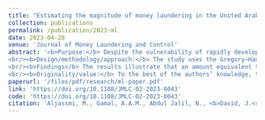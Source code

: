 ```yaml
---
title: "Estimating the magnitude of money laundering in the United Arab Emirates (UAE): Evidence from the Currency Demand Approach (CDA)"
collection: publications
permalink: /publication/2023-ml
date: 2023-04-28
venue: 'Journal of Money Laundering and Control'
abstract: '<b>Purpose:</b> Despite the vulnerability of rapidly developing and emerging market economies, researchers have paid less attention to the determination of the size of money laundering (ML) in these economies, including the United Arab Emirates (the UAE). Therefore, this paper aims to estimate the magnitude of ML in the UAE between 1975 and 2020 based on the currency demand approach (CDA).
<br/><b>Design/methodology/approach:</b> The study uses the Gregory–Hansen cointegration technique alongside the autoregressive distributed lag bounds testing procedure to estimate the CDA model.
<br/><b>Findings</b> The results illustrate that an amount equivalent to about 19.034% of the GDP is laundered in the UAE between 1975 and 2020, on average, with the value lying between 15.129% and 23.121%. In addition, the results demonstrate the importance of the real estate market, gold trade, remittance channels and the size of the underground economy in facilitating the laundering of illicit funds in the country.
<br/><b>Originality/value:</b> To the best of the authors’ knowledge, the study is the pioneering attempt at estimating the amount of illicit funds laundered in the UAE. Besides, the adoption of a novel, yet robust, approach based on the modification of the CDA technique also sets the study apart as it ensures a correct, clear, unambiguous and indisputable estimate of the magnitude of ML is obtained. In addition, it is expected that the outcome of the study will expand the frontiers of knowledge among policy makers and relevant agencies and ensure the adoption of the most efficient and effective measures to curb the ML menace in the country.'
paperurl: '/files/pdf/research/ml-paper.pdf'
link: 'https://doi.org/10.1108/JMLC-02-2023-0043'
code: 'https://doi.org/10.1108/JMLC-02-2023-0043'
citation: 'Aljassmi, M., Gamal, A.A.M., Abdul Jalil, N., <b>David, J.<sup>†</sup></b>, & Viswanathan, K.K. (2024). &quot;Estimating the magnitude of money laundering in the United Arab Emirates (UAE): Evidence from the Currency Demand Approach (CDA).&quot; <i>Journal of Money Laundering and Control</i>, <i>27</i>(2), 332-347. doi:10.1108/JMLC-02-2023-0043'
---
```

